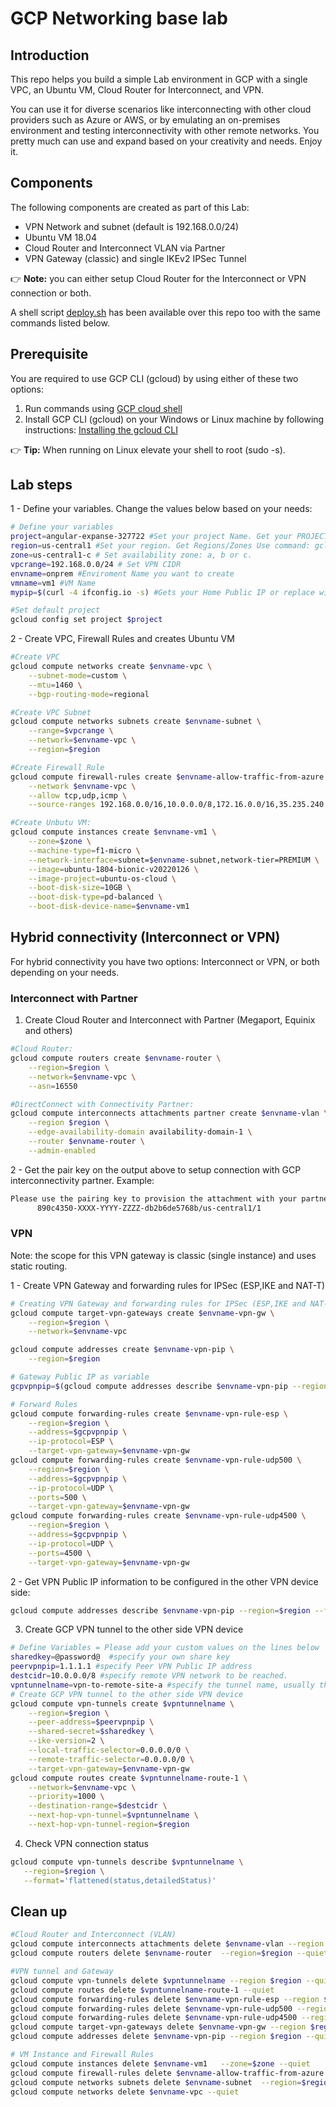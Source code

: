 # GCP Networking base lab

## Introduction

This repo helps you build a simple Lab environment in GCP with a single VPC, an Ubuntu VM, Cloud Router for Interconnect, and VPN.

You can use it for diverse scenarios like interconnecting with other cloud providers such as Azure or AWS, or by emulating an on-premises environment and testing interconnectivity with other remote networks. You pretty much can use and expand based on your creativity and needs. Enjoy it.

## Components

The following components are created as part of this Lab:

- VPN Network and subnet (default is 192.168.0.0/24)
- Ubuntu VM 18.04
- Cloud Router and Interconnect VLAN via Partner
- VPN Gateway (classic) and single IKEv2 IPSec Tunnel

:point_right: **Note:** you can either setup Cloud Router for the Interconnect or VPN connection or both.

A shell script [deploy.sh](https://raw.githubusercontent.com/dmauser/gcp-base-lab/main/deploy.sh) has been available over this repo too with the same commands listed below.

## Prerequisite

You are required to use GCP CLI (gcloud) by using either of these two options:

1) Run commands using [GCP cloud shell](https://shell.cloud.google.com)
2) Install GCP CLI (gcloud) on your Windows or Linux machine by following instructions: [Installing the gcloud CLI](https://cloud.google.com/sdk/docs/install)

:point_right: **Tip:** When running on Linux elevate your shell to root (sudo -s).

## Lab steps

1 - Define your variables. Change the values below based on your needs:

```bash
# Define your variables
project=angular-expanse-327722 #Set your project Name. Get your PROJECT_ID use command: gcloud projects list 
region=us-central1 #Set your region. Get Regions/Zones Use command: gcloud compute zones list
zone=us-central1-c # Set availability zone: a, b or c.
vpcrange=192.168.0.0/24 # Set VPN CIDR
envname=onprem #Enviroment Name you want to create
vmname=vm1 #VM Name
mypip=$(curl -4 ifconfig.io -s) #Gets your Home Public IP or replace with that information. It will add it to the Firewall Rule for remote access to your VM.

#Set default project
gcloud config set project $project
```

2 - Create VPC, Firewall Rules and creates Ubuntu VM

```bash
#Create VPC
gcloud compute networks create $envname-vpc \
    --subnet-mode=custom \
    --mtu=1460 \
    --bgp-routing-mode=regional

#Create VPC Subnet
gcloud compute networks subnets create $envname-subnet \
    --range=$vpcrange \
    --network=$envname-vpc \
    --region=$region

#Create Firewall Rule
gcloud compute firewall-rules create $envname-allow-traffic-from-azure \
    --network $envname-vpc \
    --allow tcp,udp,icmp \
    --source-ranges 192.168.0.0/16,10.0.0.0/8,172.16.0.0/16,35.235.240.0/20,$mypip/32

#Create Unbutu VM:
gcloud compute instances create $envname-vm1 \
    --zone=$zone \
    --machine-type=f1-micro \
    --network-interface=subnet=$envname-subnet,network-tier=PREMIUM \
    --image=ubuntu-1804-bionic-v20220126 \
    --image-project=ubuntu-os-cloud \
    --boot-disk-size=10GB \
    --boot-disk-type=pd-balanced \
    --boot-disk-device-name=$envname-vm1 
```

## Hybrid connectivity (Interconnect or VPN)

For hybrid connectivity you have two options: Interconnect or VPN, or both depending on your needs.

### Interconnect with Partner

1) Create Cloud Router and Interconnect with Partner (Megaport, Equinix and others)

```bash
#Cloud Router:
gcloud compute routers create $envname-router \
    --region=$region \
    --network=$envname-vpc \
    --asn=16550

#DirectConnect with Connectivity Partner:
gcloud compute interconnects attachments partner create $envname-vlan \
    --region $region \
    --edge-availability-domain availability-domain-1 \
    --router $envname-router \
    --admin-enabled
```

2 - Get the pair key on the output above to setup connection with GCP interconnectivity partner. Example:

```bash
Please use the pairing key to provision the attachment with your partner:
      890c4350-XXXX-YYYY-ZZZZ-db2b6de5768b/us-central1/1
```

### VPN

Note: the scope for this VPN gateway is classic (single instance) and uses static routing.

1 - Create VPN Gateway and forwarding rules for IPSec (ESP,IKE and NAT-T)

```bash
# Creating VPN Gateway and forwarding rules for IPSec (ESP,IKE and NAT-T)
gcloud compute target-vpn-gateways create $envname-vpn-gw \
    --region=$region \
    --network=$envname-vpc

gcloud compute addresses create $envname-vpn-pip \
    --region=$region

# Gateway Public IP as variable
gcpvpnpip=$(gcloud compute addresses describe $envname-vpn-pip --region=$region  --format='value(address)')

# Forward Rules
gcloud compute forwarding-rules create $envname-vpn-rule-esp \
    --region=$region \
    --address=$gcpvpnpip \
    --ip-protocol=ESP \
    --target-vpn-gateway=$envname-vpn-gw 
gcloud compute forwarding-rules create $envname-vpn-rule-udp500 \
    --region=$region \
    --address=$gcpvpnpip \
    --ip-protocol=UDP \
    --ports=500 \
    --target-vpn-gateway=$envname-vpn-gw 
gcloud compute forwarding-rules create $envname-vpn-rule-udp4500 \
    --region=$region \
    --address=$gcpvpnpip \
    --ip-protocol=UDP \
    --ports=4500 \
    --target-vpn-gateway=$envname-vpn-gw
```

2 - Get VPN Public IP information to be configured in the other VPN device side:

```bash
gcloud compute addresses describe $envname-vpn-pip --region=$region --format='value(address)'
```

3) Create GCP VPN tunnel to the other side VPN device

```bash
# Define Variables = Please add your custom values on the lines below
sharedkey=@password@  #specify your own share key
peervpnpip=1.1.1.1 #specify Peer VPN Public IP address
destcidr=10.0.0.0/8 #specify remote VPN network to be reached.
vpntunnelname=vpn-to-remote-site-a #specify the tunnel name, usually the remote site name.
# Create GCP VPN tunnel to the other side VPN device
gcloud compute vpn-tunnels create $vpntunnelname \
    --region=$region \
    --peer-address=$peervpnpip \
    --shared-secret=$sharedkey \
    --ike-version=2 \
    --local-traffic-selector=0.0.0.0/0 \
    --remote-traffic-selector=0.0.0.0/0 \
    --target-vpn-gateway=$envname-vpn-gw 
gcloud compute routes create $vpntunnelname-route-1 \
    --network=$envname-vpc \
    --priority=1000 \
    --destination-range=$destcidr \
    --next-hop-vpn-tunnel=$vpntunnelname \
    --next-hop-vpn-tunnel-region=$region
```

4) Check VPN connection status

```bash
gcloud compute vpn-tunnels describe $vpntunnelname \
   --region=$region \
   --format='flattened(status,detailedStatus)'
```

## Clean up

```bash
#Cloud Router and Interconnect (VLAN)
gcloud compute interconnects attachments delete $envname-vlan --region $region --quiet
gcloud compute routers delete $envname-router  --region=$region --quiet

#VPN tunnel and Gateway
gcloud compute vpn-tunnels delete $vpntunnelname --region $region --quiet
gcloud compute routes delete $vpntunnelname-route-1 --quiet
gcloud compute forwarding-rules delete $envname-vpn-rule-esp --region $region --quiet
gcloud compute forwarding-rules delete $envname-vpn-rule-udp500 --region $region --quiet
gcloud compute forwarding-rules delete $envname-vpn-rule-udp4500 --region $region --quiet
gcloud compute target-vpn-gateways delete $envname-vpn-gw --region $region --quiet
gcloud compute addresses delete $envname-vpn-pip --region $region --quiet

# VM Instance and Firewall Rules
gcloud compute instances delete $envname-vm1   --zone=$zone --quiet
gcloud compute firewall-rules delete $envname-allow-traffic-from-azure --quiet
gcloud compute networks subnets delete $envname-subnet  --region=$region --quiet
gcloud compute networks delete $envname-vpc --quiet
```
